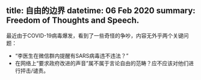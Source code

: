 title: 自由的边界
datetime: 06 Feb 2020
summary: Freedom of Thoughts and Speech.
-------

最近由于COVID-19病毒爆发，看到了一些奇怪的争吵，内容无外乎两个关键问题：
* “李医生在微信群内提醒有SARS病毒违不违法？” 
* 在网络上“要求政府改进的声音”属不属于言论自由的范畴？应不应该对他们进行抨击/谴责。


